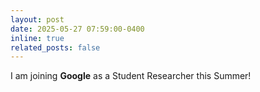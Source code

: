 ```yaml
---
layout: post
date: 2025-05-27 07:59:00-0400
inline: true
related_posts: false
---
```


I am joining **Google** as a Student Researcher this Summer! 